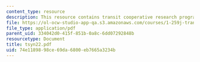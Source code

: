 ```yaml
---
content_type: resource
description: This resource contains transit cooperative research program.
file: https://ol-ocw-studio-app-qa.s3.amazonaws.com/courses/1-259j-transit-management-fall-2006/74e1189898ce69da6800eb7665a3234b_tsyn22.pdf
file_type: application/pdf
parent_uid: 334042d0-415f-851b-0a8c-6dd07292848b
resourcetype: Document
title: tsyn22.pdf
uid: 74e11898-98ce-69da-6800-eb7665a3234b
---
```

